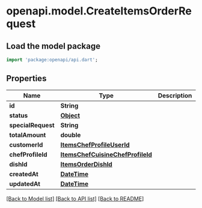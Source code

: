# openapi.model.CreateItemsOrderRequest

## Load the model package
```dart
import 'package:openapi/api.dart';
```

## Properties
Name | Type | Description | Notes
------------ | ------------- | ------------- | -------------
**id** | **String** |  | [optional] 
**status** | [**Object**](.md) |  | [optional] 
**specialRequest** | **String** |  | [optional] 
**totalAmount** | **double** |  | [optional] 
**customerId** | [**ItemsChefProfileUserId**](ItemsChefProfileUserId.md) |  | [optional] 
**chefProfileId** | [**ItemsChefCuisineChefProfileId**](ItemsChefCuisineChefProfileId.md) |  | [optional] 
**dishId** | [**ItemsOrderDishId**](ItemsOrderDishId.md) |  | [optional] 
**createdAt** | [**DateTime**](DateTime.md) |  | [optional] 
**updatedAt** | [**DateTime**](DateTime.md) |  | [optional] 

[[Back to Model list]](../README.md#documentation-for-models) [[Back to API list]](../README.md#documentation-for-api-endpoints) [[Back to README]](../README.md)


